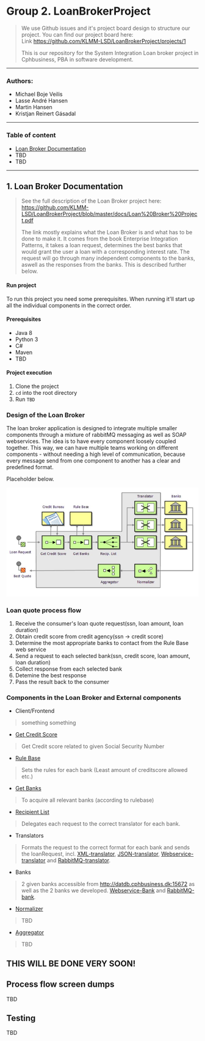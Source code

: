 # Group 2. LoanBrokerProject
> We use Github issues and it's project board design to structure our project. You can find our project board here:<br/>
> Link https://github.com/KLMM-LSD/LoanBrokerProject/projects/1
>
> This is our repository for the System Integration Loan broker project in Cphbusiness, PBA in software development.

---

### Authors:
 - Michael Boje Veilis
 - Lasse André Hansen
 - Martin Hansen
 - Kristjan Reinert Gásadal

---

### Table of content
- [Loan Broker Documentation](#Loan-Broker-Documentation)
- TBD
- TBD

---

## 1. Loan Broker Documentation
> See the full description of the Loan Broker project here: https://github.com/KLMM-LSD/LoanBrokerProject/blob/master/docs/Loan%20Broker%20Project.pdf
> 
> The link mostly explains what the Loan Broker is and what has to be done to make it.
> It comes from the book Enterprise Integration Patterns, it takes a loan request, determines the best banks that would grant the user a loan with a corresponding interest rate. The request will go through many independent components to the banks, aswell as the responses from the banks. This is described further below.

#### Run project
To run this project you need some prerequisites. When running it'll start up all the individual components in the correct order.

#### Prerequisites
- Java 8
- Python 3
- C#
- Maven
- TBD

#### Project execution
1. Clone the project
2. ``cd`` into the root directory
3. Run ``TBD``

### Design of the Loan Broker
The loan broker application is designed to integrate multiple smaller components through a mixture of rabbitMQ messaging as well as SOAP webservices. The idea is to have every component loosely coupled together. This way, we can have multiple teams working on different components - without needing a high level of communication, because every message send from one component to another has a clear and predefined format. 

Placeholder below.

![diagram](https://raw.githubusercontent.com/KLMM-LSD/LoanBrokerProject/master/Resources/LoanBrokerDesign.JPG)

### Loan quote process flow
1. Receive the consumer's loan quote request(ssn, loan amount, loan duration)
2. Obtain credit score from credit agency(ssn -> credit score)
3. Determine the most appropriate banks to contact from the Rule Base web service
4. Send a request to each selected bank(ssn, credit score, loan amount, loan duration)
5. Collect response from each selected bank
6. Detemine the best response
7. Pass the result back to the consumer

### Components in the Loan Broker and External components
- Client/Frontend
> something something

- [Get Credit Score](https://github.com/KLMM-LSD/LoanBrokerProject/blob/master/Applications/GetCreditScore/getScore.py)
> Get Credit score related to given Social Security Number

- [Rule Base](https://github.com/KLMM-LSD/LoanBrokerProject/tree/master/Applications/RuleBase)
> Sets the rules for each bank (Least amount of creditscore allowed etc.) 

- [Get Banks](https://github.com/KLMM-LSD/LoanBrokerProject/tree/master/Applications/GetBanks)
> To acquire all relevant banks (according to rulebase)

- [Recipient List](https://github.com/KLMM-LSD/LoanBrokerProject/tree/master/Applications/RecipientList)
> Delegates each request to the correct translator for each bank.

- Translators
> Formats the request to the correct format for each bank and sends the loanRequest, incl. 
[XML-translator](https://github.com/KLMM-LSD/LoanBrokerProject/tree/master/Applications/TranslatorJson), [JSON-translator](https://github.com/KLMM-LSD/LoanBrokerProject/tree/master/Applications/TranslatorJson), [Webservice-translator](TBD) and [RabbitMQ-translator](TBD).

- Banks 
> 2 given banks accessible from http://datdb.cphbusiness.dk:15672 as well as the 2 banks we developed. [Webservice-Bank](https://github.com/KLMM-LSD/LoanBrokerProject/tree/master/Applications/bank_webservice) and [RabbitMQ-bank](https://github.com/KLMM-LSD/LoanBrokerProject/blob/master/Applications/Svedbanken/svedbanken.py).

- [Normalizer](https://github.com/KLMM-LSD/LoanBrokerProject/blob/master/Applications/Normalizer/normalizer.py) 
> TBD

- [Aggregator](https://github.com/KLMM-LSD/LoanBrokerProject/tree/master/Applications/Aggregator)
> TBD

## THIS WILL BE DONE VERY SOON!

## Process flow screen dumps
TBD

## Testing

TBD
